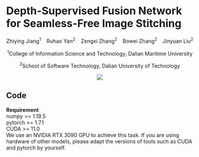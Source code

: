# Depth-Supervised Fusion Network for Seamless-Free Image Stitching

<center>Zhiying Jiang<sup>1</sup> &ensp; Ruhao Yan<sup>2</sup> &ensp; Zengxi Zhang<sup>2</sup> &ensp; Bowei Zhang<sup>2</sup> &ensp; Jinyuan Liu<sup>2</sup>

<sup>1</sup>College of Information Science and Technology, Dalian Maritime University

<sup>2</sup>School of Software Technology, Dalian University of Technology

<img src="./fig.png">
</center>

## Code
**Requirement**<br>
numpy >= 1.19.5<br>
pytorch >= 1.7.1<br>
CUDA >= 11.0<br>
We use an NVIDIA RTX 3090 GPU to achieve this task. If you are using hardware of other models, please adapt the versions of tools such as CUDA and pytorch by yourself.
